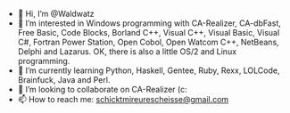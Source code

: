 - 👋 Hi, I’m @Waldwatz
- 👀 I’m interested in Windows programming with CA-Realizer, CA-dbFast, Free Basic, Code Blocks, Borland C++, Visual C++, Visual Basic, Visual C#, Fortran Power Station, Open Cobol, Open Watcom C++, NetBeans, Delphi and Lazarus. OK, there is also a little OS/2 and Linux programming.
- 🌱 I’m currently learning Python, Haskell, Gentee, Ruby, Rexx, LOLCode, Brainfuck, Java and Perl.
- 💞️ I’m looking to collaborate on CA-Realizer (c:
- 📫 How to reach me: schicktmireurescheisse@gmail.com

<!---
Waldwatz/Waldwatz is a ✨ special ✨ repository because its `README.md` (this file) appears on your GitHub profile.
You can click the Preview link to take a look at your changes.
--->
